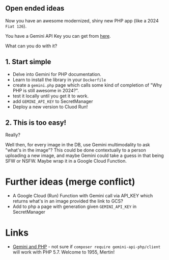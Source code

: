 ## Open ended ideas

Now you have an awesome modernized, shiny new PHP app (like a 2024 `Fiat 126`).

You have a Gemini API Key you can get from [here](https://ai.google.dev/gemini-api/docs/api-key).

What can you do with it?

## 1. Start simple

* Delve into Gemini for PHP documentation.
* Learn to install the library in your `Dockerfile`
* create a `gemini.php` page which calls some kind of completion of "Why PHP is still awesome in 2024?".
* test it locally until you get it to work.
* add `GEMINI_API_KEY` to SecretManager
* Deploy a new version to Cluod Run!

## 2. This is too easy!

Really?

Well then, for every image in the DB, use Gemini multimodality to ask "what's in the image"?
This could be done contextually to a person uploading a new image, and maybe Gemini could take a guess in that being SFW or NSFW.
Maybe wrap it in a Google Cloud Function.

# Further ideas (merge conflict)

* A Google Cloud (Run) Function with Gemini call via API_KEY which returns what's in an image provided the link to GCS?
* Add to php a page with generation given `GEMINI_API_KEY` in SecretManager

# Links

* [Gemini and PHP](https://github.com/gemini-api-php/client) - not sure if `composer require gemini-api-php/client` will work with PHP 5.7. Welcome to 1955, Mertin!
